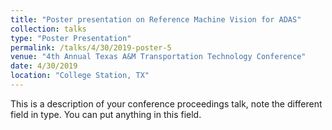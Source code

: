 ```yaml
---
title: "Poster presentation on Reference Machine Vision for ADAS"
collection: talks
type: "Poster Presentation"
permalink: /talks/4/30/2019-poster-5
venue: "4th Annual Texas A&M Transportation Technology Conference"
date: 4/30/2019
location: "College Station, TX"
---
```


This is a description of your conference proceedings talk, note the different field in type. You can put anything in this field.

